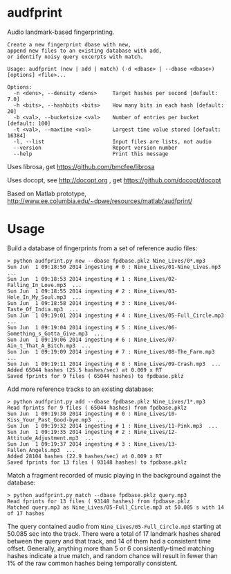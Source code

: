 audfprint
=========

Audio landmark-based fingerprinting.  

```
Create a new fingerprint dbase with new, 
append new files to an existing database with add, 
or identify noisy query excerpts with match.

Usage: audfprint (new | add | match) (-d <dbase> | --dbase <dbase>) [options] <file>...

Options:
  -n <dens>, --density <dens>     Target hashes per second [default: 7.0]
  -h <bits>, --hashbits <bits>    How many bits in each hash [default: 20]
  -b <val>, --bucketsize <val>    Number of entries per bucket [default: 100]
  -t <val>, --maxtime <val>       Largest time value stored [default: 16384]
  -l, --list                      Input files are lists, not audio
  --version                       Report version number
  --help                          Print this message
```

Uses librosa, get https://github.com/bmcfee/librosa

Uses docopt, see http://docopt.org , get https://github.com/docopt/docopt

Based on Matlab prototype, http://www.ee.columbia.edu/~dpwe/resources/matlab/audfprint/

Usage
=====

Build a database of fingerprints from a set of reference audio files:
```
> python audfprint.py new --dbase fpdbase.pklz Nine_Lives/0*.mp3
Sun Jun  1 09:18:50 2014 ingesting # 0 : Nine_Lives/01-Nine_Lives.mp3  ...
Sun Jun  1 09:18:53 2014 ingesting # 1 : Nine_Lives/02-Falling_In_Love.mp3  ...
Sun Jun  1 09:18:55 2014 ingesting # 2 : Nine_Lives/03-Hole_In_My_Soul.mp3  ...
Sun Jun  1 09:18:58 2014 ingesting # 3 : Nine_Lives/04-Taste_Of_India.mp3  ...
Sun Jun  1 09:19:01 2014 ingesting # 4 : Nine_Lives/05-Full_Circle.mp3  ...
Sun Jun  1 09:19:04 2014 ingesting # 5 : Nine_Lives/06-Something_s_Gotta_Give.mp3  ...
Sun Jun  1 09:19:06 2014 ingesting # 6 : Nine_Lives/07-Ain_t_That_A_Bitch.mp3  ...
Sun Jun  1 09:19:09 2014 ingesting # 7 : Nine_Lives/08-The_Farm.mp3  ...
Sun Jun  1 09:19:11 2014 ingesting # 8 : Nine_Lives/09-Crash.mp3  ...
Added 65044 hashes (25.5 hashes/sec) at 0.009 x RT
Saved fprints for 9 files ( 65044 hashes) to fpdbase.pklz
```
Add more reference tracks to an existing database:
```
> python audfprint.py add --dbase fpdbase.pklz Nine_Lives/1*.mp3
Read fprints for 9 files ( 65044 hashes) from fpdbase.pklz
Sun Jun  1 09:19:30 2014 ingesting # 0 : Nine_Lives/10-Kiss_Your_Past_Good-bye.mp3  ...
Sun Jun  1 09:19:32 2014 ingesting # 1 : Nine_Lives/11-Pink.mp3  ...
Sun Jun  1 09:19:35 2014 ingesting # 2 : Nine_Lives/12-Attitude_Adjustment.mp3  ...
Sun Jun  1 09:19:37 2014 ingesting # 3 : Nine_Lives/13-Fallen_Angels.mp3  ...
Added 28104 hashes (22.9 hashes/sec) at 0.009 x RT
Saved fprints for 13 files ( 93148 hashes) to fpdbase.pklz
```
Match a fragment recorded of music playing in the background against the database:
```
> python audfprint.py match --dbase fpdbase.pklz query.mp3
Read fprints for 13 files ( 93148 hashes) from fpdbase.pklz
Matched query.mp3 as Nine_Lives/05-Full_Circle.mp3 at 50.085 s with 14 of 17 hashes
```
The query contained audio from `Nine_Lives/05-Full_Circle.mp3` starting at 50.085 sec into the track.  There were a total of 17 landmark hashes shared between the query and that track, and 14 of them had a consistent time offset.  Generally, anything more than 5 or 6 consistently-timed matching hashes indicate a true match, and random chance will result in fewer than 1% of the raw common hashes being temporally consistent.

